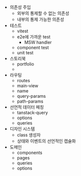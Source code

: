 - 의존성 주입
	- 외부의 통제할 수 없는 의존성
	- 내부의 통제 가능한 의존성
- 테스트
	- vitest
	- e2e에 가까운 test
		- MSW handler
	- component test
	- unit test
- 스토리북
	- portfolio
	-
- 라우팅
	- routes
	- main-view
	- name
	- query-params
	- path-params
- 선언적 데이터 페칭
	- tanstack-query
	- options
	- queries
- 디자인 시스템
	- class 생성자
	- 상태와 이벤트의 선언적인 캡슐화
- 도메인
	- components
	- pages
	- queries
	- options